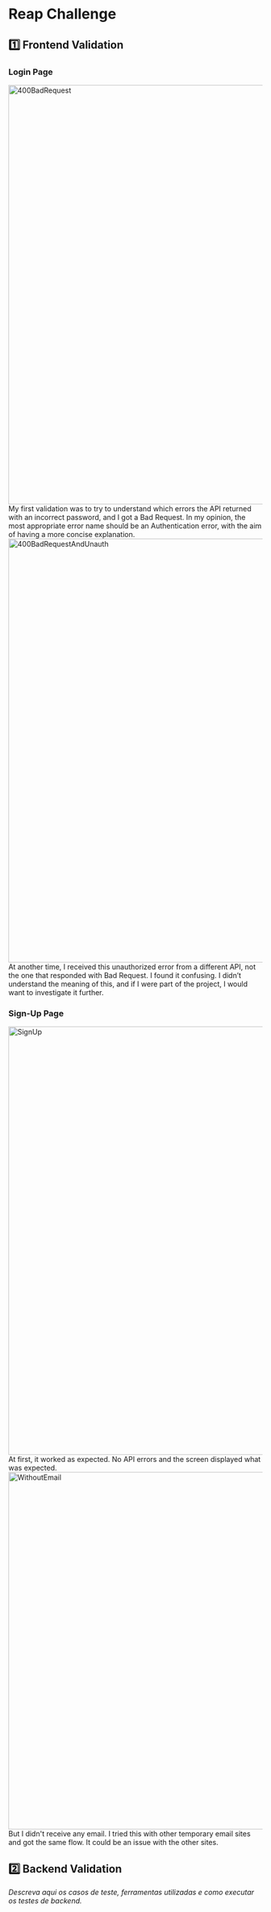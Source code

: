 # Reap Challenge

## 1️⃣ Frontend Validation

### Login Page
<img width="1894" height="832" alt="400BadRequest" src="https://github.com/user-attachments/assets/4768a8ba-1b02-417a-9eac-6b470587cfe4" />
My first validation was to try to understand which errors the API returned with an incorrect password, and I got a Bad Request. In my opinion, the most appropriate error name should be an Authentication error, with the aim of having a more concise explanation.

<img width="1892" height="841" alt="400BadRequestAndUnauth" src="https://github.com/user-attachments/assets/55794878-9785-45d4-96ed-a5bf69267edb" />
At another time, I received this unauthorized error from a different API, not the one that responded with Bad Request. I found it confusing. I didn’t understand the meaning of this, and if I were part of the project, I would want to investigate it further.

### Sign-Up Page

<img width="1901" height="850" alt="SignUp" src="https://github.com/user-attachments/assets/d8154774-ac6d-4716-8f3e-3c48e421b239" />
At first, it worked as expected. No API errors and the screen displayed what was expected.

<img width="710" height="709" alt="WithoutEmail" src="https://github.com/user-attachments/assets/9fb7eaff-4de1-4217-ba43-56bb8f0f746b" />
But I didn't receive any email. 
I tried this with other temporary email sites and got the same flow. It could be an issue with the other sites.


## 2️⃣ Backend Validation

_Descreva aqui os casos de teste, ferramentas utilizadas e como executar os testes de backend._
